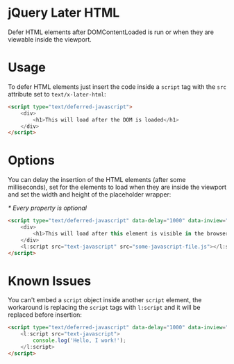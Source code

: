 # jQuery Later HTML

Defer HTML elements after DOMContentLoaded is run or when they are viewable inside the viewport.

# Usage

To defer HTML elements just insert the code inside a `script` tag with the `src` attribute set to `text/x-later-html`:

```html
<script type="text/deferred-javascript">
	<div>
		<h1>This will load after the DOM is loaded</h1>
	</div>
</script>
```

# Options

You can delay the insertion of the HTML elements (after some milliseconds), set for the elements to load when they are inside the viewport and set the width and height of the placeholder wrapper:

_\* Every property is optional_

```html
<script type="text/deferred-javascript" data-delay="1000" data-inview="1" data-placeholder-height="50" data-placeholder-width="100">
	<div>
		<h1>This will load after this element is visible in the browser and after a delay of 1000s</h1>
	</div>
	<l:script src="text-javascript" src="some-javascript-file.js"></l:script>
</script>
```

# Known Issues

You can't embed a `script` object inside another `script` element, the workaround is replacing the `script` tags with `l:script` and it will be replaced before insertion:

```html
<script type="text/deferred-javascript" data-delay="1000" data-inview="1" data-placeholder-height="50" data-placeholder-width="100">
	<l:script src="text-javascript">
		console.log('Hello, I work!');
	</l:script>
</script>
```